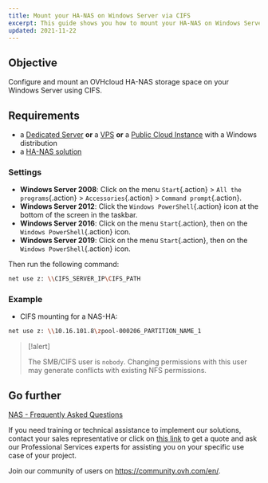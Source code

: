 ```yaml
---
title: Mount your HA-NAS on Windows Server via CIFS
excerpt: This guide shows you how to mount your HA-NAS on Windows Server via CIFS.
updated: 2021-11-22
---
```



## Objective

Configure and mount an OVHcloud HA-NAS storage space on your Windows Server using CIFS.

## Requirements

- a [Dedicated Server](https://www.ovhcloud.com/en-gb/bare-metal/) **or** a [VPS](https://www.ovhcloud.com/en-gb/vps/) **or** a [Public Cloud Instance](https://www.ovhcloud.com/en-gb/public-cloud/) with a Windows distribution
- a [HA-NAS solution](https://www.ovh.co.uk/nas/)

### Settings

- **Windows Server 2008**: Click on the menu `Start`{.action} > `All the programs`{.action} > `Accessories`{.action} > `Command prompt`{.action}.
- **Windows Server 2012**: Click the `Windows PowerShell`{.action} icon at the bottom of the screen in the taskbar.
- **Windows Server 2016**: Click on the menu `Start`{.action}, then on the `Windows PowerShell`{.action} icon.
- **Windows Server 2019**: Click on the menu `Start`{.action}, then on the `Windows PowerShell`{.action} icon.

Then run the following command:

```bash
net use z: \\CIFS_SERVER_IP\CIFS_PATH
```

### Example

- CIFS mounting for a NAS-HA:

```bash
net use z: \\10.16.101.8\zpool-000206_PARTITION_NAME_1
```

> [!alert]
>
> The SMB/CIFS user is `nobody`. Changing permissions with this user may generate conflicts with existing NFS permissions. 
> 

## Go further

[NAS - Frequently Asked Questions](/pages/storage_and_backup/file_storage/ha_nas/nas_faq)

If you need training or technical assistance to implement our solutions, contact your sales representative or click on [this link](https://www.ovhcloud.com/en-gb/professional-services/) to get a quote and ask our Professional Services experts for assisting you on your specific use case of your project.

Join our community of users on <https://community.ovh.com/en/>.
